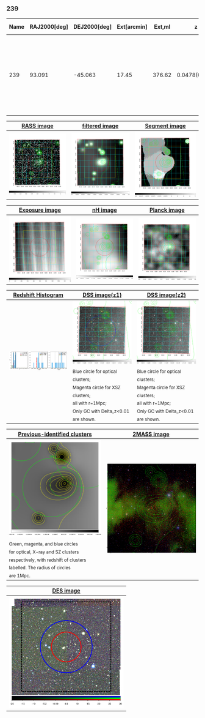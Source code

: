<div STYLE="page-break-after: always;"></div>

### 239

|Name|RAJ2000[deg]|DEJ2000[deg] |Ext[arcmin]| Ext,ml | z | z_src| C|GC(XSZ,Delta_z<0.01)| GC(OPT,Delta_z<0.01)|GC| R_sig[arcmin] | R500[arcmin] | R500[Mpc]| CRsig[c/s] | CR500[c/s] |L500[1E44 erg/s]|F500[1E-12 erg/s/cm^2]| M500[1E14 Msun]|Tx[keV]|Cnt_sig|Beta|Rc[arcmin]|Comment|Alias|
|---|---|---|---|---|---|------|---|--------|---------|----------|---|---|---|---|---|---|---|---|---|---|---|---|---|---|
|239| 93.091| -45.063| 17.45| 376.62| 0.0478(0.005)| z1, z_opt| S| -| A| A, N, Tar, W| 12.700| 11.736| 0.660| 0.191(0.026)| 0.188(0.026)| 0.170(0.016)| 3.164(0.301)| 0.85(0.04)| 1.97(0.06)| 322.4| 0.780(-0.164+0.150)| 8.232(-1.987+1.562)| An SZ cluster with $z$ = 0.01 and offset = 0.37 Mpc, whose emission locates at the right peak.| t562|

|[RASS image](../image/239/239_img.pdf)|[filtered image](../image/239/239_fil.pdf)|[Segment image](../image/239/239_seg.pdf)|
|-------------------|--------------------|-------------------|
| <img src="../image/239/239_img.png" width="300">  | <img src="../image/239/239_fil.png" width="300">   | <img src="../image/239/239_seg.png" width="300">  |

|[Exposure image](../image/239/239_mex.pdf)| [nH image](../image/239/239_nh.pdf)| [Planck image](../image/239/239_p.pdf)|
|-------------------|--------------------|-------------------|
|<img src="../image/239/239_mex.png" width="300">   | <img src="../image/239/239_nh.png" width="300">    | <img src="../image/239/239_p.png" width="300"> |

|[Redshift Histogram](../image/239/239_zg.pdf) | [DSS image(z1)](../image/239/239_dss_z1.pdf)      |  [DSS image(z2)](../image/239/239_dss_z2.pdf)    |
|-------------------|--------------------|-------------------|
|<img src="../image/239/239_zg.png" width="300"> |<img src="../image/239/239_dss_z1.png" width="300"> <sub><br>Blue circle for optical clusters; <br>Magenta circle for XSZ clusters; <br>all with r=1Mpc; <br>Only GC with Delta_z<0.01 are shown. </sub>| <img src="../image/239/239_dss_z2.png" width="300"><sub><br>Blue circle for optical clusters; <br>Magenta circle for XSZ clusters; <br>all with r=1Mpc; <br>Only GC with Delta_z<0.01 are shown. </sub> |

|[Previous-identified clusters](../image/239/239_gc.pdf) | [2MASS image](../image/239/239_2mass.pdf)      |
|-------------------|-------------------|
|<img src=../image/239/239_gc.png width="300"> <br><sub>Green, magenta, and blue circles <br>for optical, X-ray and SZ clusters <br>respectively, with redshift of clusters <br>labelled. The radius of circles <br>are 1Mpc.</sub>|<img src="../image/239/239_2mass.png" width="300">  |

|[DES image](../image/239/239_des.pdf)   |
|-------------------|
| <img src="../image/239/239_des.png" width="300">  |

